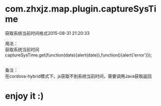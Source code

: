 # com.zhxjz.map.plugin.captureSysTime
获取系统当前时间格式2015-08-31 21:20:33

用法：<br/>
获取系统当前时间<br/>
captureSysTime.get(function(date){alert(date)},function(){alert('error')});<br/>
<br/>

备注：<br/>
在cordova-hybrid模式下，js获取不到系统当前时间，需要调用Java获取返回<br/>

<h1>enjoy it :)</h1>
